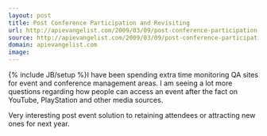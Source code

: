 ```yaml
---
layout: post
title: Post Conference Participation and Revisiting
url: http://apievangelist.com/2009/03/09/post-conference-participation-and-revisiting/
source: http://apievangelist.com/2009/03/09/post-conference-participation-and-revisiting/
domain: apievangelist.com
image: 
---
```

{% include JB/setup %}I have been spending extra time monitoring QA sites for event and conference management areas.   I am seeing a lot more questions regarding how people can access an event after the fact on YouTube, PlayStation and other media sources.

Very interesting post event solution to retaining attendees or attracting new ones for next year.